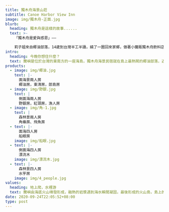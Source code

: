 ```yaml
---
title: 獨木舟海景山莊
subtitle: Canoe Harbor View Inn
image: img/獨木舟-正面.jpg
blurb:
  heading: 獨木舟是這樣的故事......
  text: >-
    「獨木舟是愛與感恩」——

    莉子姐來自椰油部落，14歲到台灣半工半讀，繞了一圈回來家鄉，做著小攤販獨木舟飲料店，小時候莉子姐的家人以手工藝『獨木舟』維生，一艘艘獨木舟不只帶給遊客回憶，也承載對家庭愛與關懷，現在莉子姐想用『獨木舟』傳承下去，將這份感動帶給來蘭嶼的旅人。
intro:
  heading: 今晚你想住什麼？
  text: 蘭嶼是位於台灣的東南方的一座海島，獨木舟海景民宿就在島上最熱鬧的椰油部落，近開元港（2分鐘路程），附近有著7-11與小吃店，島上唯一的超市、農會、加油站也皆在3分鐘車程內，店家也配合多家活動業者，提供水上活動、當地導覽，愛玩水與熱愛冒險的你在等什麼呢？
products:
  - image: img/椰油.jpg
    text: |-
      面海景兩人房
      椰油房，東清房，郎島房
  - image: img/野銀.jpg
    text: |
      側面海兩人房
      野銀房，紅頭房，漁人房     
  - image: img/角-1.jpg
    text: |
      森林景兩人房
      角蟂房、飛魚房
  - text: |-
      面海四人房
      船眼房
    image: img/船眼.jpg
  - text: |-
      側面海四人房
      漂流木
    image: img/漂流木.jpg
  - text: |-
      森林景四人房
      水芋房
    image: img/4_people.jpg
values:
  heading: 地上爬，水裡游
  text: 蘭嶼由海底火山噴發形成，融熱的岩漿遇到海水瞬間凝固，最後形成的火山島，島上的大天池就是註明的火山口。因為西北角山頭在夕陽的照射下像是紅色人頭，因此古時稱作「紅頭嶼」，又因為島上盛產蘭花，更名為「蘭嶼」。蘭嶼有著其他外島沒有的特色，有達悟族豐富文化，海島型的多樣海洋生態，山區密佈雨林型態的森林，動植物種類繁多。蘭嶼也是黑潮流經地方，魚群洄游，是海釣、潛水與水上活動的好地方。
date: 2020-09-24T22:05:52+08:00
type: post
---
```

